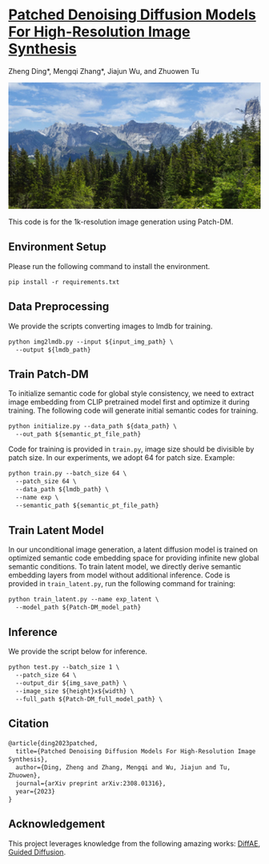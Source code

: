 # [Patched Denoising Diffusion Models For High-Resolution Image Synthesis](https://arxiv.org/abs/2308.01316)

Zheng Ding\*, Mengqi Zhang\*, Jiajun Wu, and Zhuowen Tu 

![teaser](figs/teaser.png)

This code is for the 1k-resolution image generation using Patch-DM.

## Environment Setup

Please run the following command to install the environment.

```
pip install -r requirements.txt
```

## Data Preprocessing

We provide the scripts converting images to lmdb for training.

```
python img2lmdb.py --input ${input_img_path} \
  --output ${lmdb_path}
```

## Train Patch-DM
To initialize semantic code for global style consistency, we need to extract image embedding from CLIP pretrained model first and optimize it during training. The following code will generate initial semantic codes for training.

```
python initialize.py --data_path ${data_path} \
  --out_path ${semantic_pt_file_path}
```

Code for training is provided in `train.py`, image size should be divisible by patch size. In our experiments, we adopt 64 for patch size. Example:

```
python train.py --batch_size 64 \
  --patch_size 64 \
  --data_path ${lmdb_path} \
  --name exp \
  --semantic_path ${semantic_pt_file_path}
```

## Train Latent Model

In our unconditional image generation, a latent diffusion model is trained on optimized semantic code embedding space for providing infinite new global semantic conditions. To train latent model, we directly derive semantic embedding layers from model without additional inference. Code is provided in `train_latent.py`, run the following command for training:

```
python train_latent.py --name exp_latent \
  --model_path ${Patch-DM_model_path} 
```


## Inference


We provide the script below for inference. 

```
python test.py --batch_size 1 \
  --patch_size 64 \
  --output_dir ${img_save_path} \
  --image_size ${height}x${width} \
  --full_path ${Patch-DM_full_model_path} \
```

## Citation

```
@article{ding2023patched,
  title={Patched Denoising Diffusion Models For High-Resolution Image Synthesis},
  author={Ding, Zheng and Zhang, Mengqi and Wu, Jiajun and Tu, Zhuowen},
  journal={arXiv preprint arXiv:2308.01316},
  year={2023}
}
```

## Acknowledgement

This project leverages knowledge from the following amazing works:
[DiffAE](https://github.com/phizaz/diffae),
[Guided Diffusion](https://github.com/openai/guided-diffusion).
